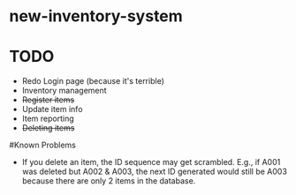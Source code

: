 # new-inventory-system

# TODO
- Redo Login page (because it's terrible)
- Inventory management
- ~~Register items~~
- Update item info
- Item reporting
- ~~Deleting items~~

#Known Problems
- If you delete an item, the ID sequence may get scrambled. E.g., if A001 was deleted but A002 & A003, the next ID generated would still be A003 because there are only 2 items in the database.